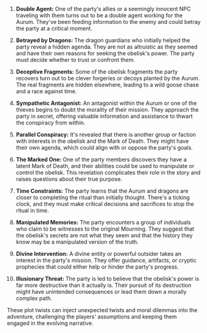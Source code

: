 1. **Double Agent:** One of the party's allies or a seemingly innocent NPC traveling with them turns out to be a double agent working for the Aurum. They've been feeding information to the enemy and could betray the party at a critical moment.
    
2. **Betrayed by Dragons:** The dragon guardians who initially helped the party reveal a hidden agenda. They are not as altruistic as they seemed and have their own reasons for seeking the obelisk's power. The party must decide whether to trust or confront them.
    
3. **Deceptive Fragments:** Some of the obelisk fragments the party recovers turn out to be clever forgeries or decoys planted by the Aurum. The real fragments are hidden elsewhere, leading to a wild goose chase and a race against time.
    
4. **Sympathetic Antagonist:** An antagonist within the Aurum or one of the thieves begins to doubt the morality of their mission. They approach the party in secret, offering valuable information and assistance to thwart the conspiracy from within.
    
5. **Parallel Conspiracy:** It's revealed that there is another group or faction with interests in the obelisk and the Mark of Death. They might have their own agenda, which could align with or oppose the party's goals.
    
6. **The Marked One:** One of the party members discovers they have a latent Mark of Death, and their abilities could be used to manipulate or control the obelisk. This revelation complicates their role in the story and raises questions about their true purpose.
    
7. **Time Constraints:** The party learns that the Aurum and dragons are closer to completing the ritual than initially thought. There's a ticking clock, and they must make critical decisions and sacrifices to stop the ritual in time.
    
8. **Manipulated Memories:** The party encounters a group of individuals who claim to be witnesses to the original Mourning. They suggest that the obelisk's secrets are not what they seem and that the history they know may be a manipulated version of the truth.
    
9. **Divine Intervention:** A divine entity or powerful outsider takes an interest in the party's mission. They offer guidance, artifacts, or cryptic prophecies that could either help or hinder the party's progress.
    
10. **Illusionary Threat:** The party is led to believe that the obelisk's power is far more destructive than it actually is. Their pursuit of its destruction might have unintended consequences or lead them down a morally complex path.
    

These plot twists can inject unexpected twists and moral dilemmas into the adventure, challenging the players' assumptions and keeping them engaged in the evolving narrative.